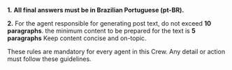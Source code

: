 **1.** **All final answers must be in Brazilian Portuguese (pt-BR).**

**2.** For the agent responsible for generating post text, do not exceed **10 paragraphs**. the minimum content to be prepared for the text is **5 paragraphs** Keep content concise and on-topic.

These rules are mandatory for every agent in this Crew. Any detail or action must follow these guidelines.
